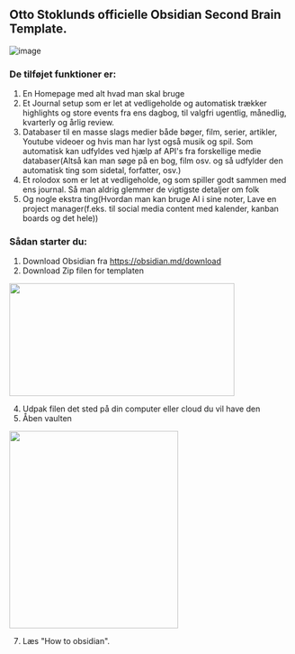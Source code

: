 ## Otto Stoklunds officielle Obsidian Second Brain Template.
![image](https://github.com/Hmmmmmmms/Obsidian-Second-Brain-Template/assets/152342474/ecf508ff-86a6-4123-a664-7d5143d85106)

### De tilføjet funktioner er:
1. En Homepage med alt hvad man skal bruge
2. Et Journal setup som er let at vedligeholde og automatisk trækker highlights og store events fra ens dagbog, til valgfri ugentlig, månedlig, kvarterly og årlig review.
3. Databaser til en masse slags medier både bøger, film, serier, artikler, Youtube videoer og hvis man har lyst også musik og spil. Som automatisk kan udfyldes ved hjælp af API's fra forskellige medie databaser(Altså kan man søge på en bog, film osv. og så udfylder den automatisk ting som sidetal, forfatter, osv.)
4. Et rolodox som er let at vedligeholde, og som spiller godt sammen med ens journal. Så man aldrig glemmer de vigtigste detaljer om folk
5. Og nogle ekstra ting(Hvordan man kan bruge AI i sine noter, Lave en project manager(f.eks. til social media content med kalender, kanban boards og det hele))

### Sådan starter du:
1. Download Obsidian fra https://obsidian.md/download
2. Download Zip filen for templaten


  <img src="https://github.com/Hmmmmmmms/Obsidian-Second-Brain-Template/assets/152342474/57e89d4b-ad20-4f18-b1bd-f70302646fc7" width="400" height="200">


4. Udpak filen det sted på din computer eller cloud du vil have den
5. Åben vaulten


  <img src="https://github.com/Hmmmmmmms/Obsidian-Second-Brain-Template/assets/152342474/3a0b821e-62f0-4688-a04f-6966c1bf3456" width="300" height="350">


7. Læs "How to obsidian".

